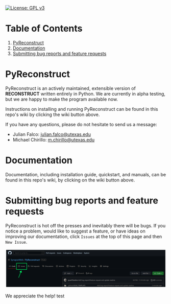 [![License: GPL v3](https://img.shields.io/badge/License-GPLv3-blue.svg)](https://www.gnu.org/licenses/gpl-3.0)

# Table of Contents

1.  [PyReconstruct](#pyreconstruct)
2. [Documentation](#documentation)
3.  [Submitting bug reports and feature requests](#submitting-bug-reports-and-feature-requests)

<a id="pyreconstruct"></a>

# PyReconstruct

PyReconstruct is an actively maintained, extensible version of **RECONSTRUCT** written entirely in Python. We are currently in alpha testing, but we are happy to make the program available now.

Instructions on installing and running PyReconstruct can be found in this repo's wiki by clicking the wiki button above.

If you have any questions, please do not hesitate to send us a message:

-   Julian Falco: julian.falco@utexas.edu
-   Michael Chirillo: m.chirillo@utexas.edu

<a id="documentation"></a>

# Documentation

Documentation, including installation guide, quickstart, and manuals, can be found in this repo's wiki, by clicking on the wiki button above.


<a id="submitting-bug-reports-and-feature-requests"></a>

# Submitting bug reports and feature requests

PyReconstruct is hot off the presses and inevitably there will be bugs. If you notice a problem, would like to suggest a feature, or have ideas on improving our documentation, click `Issues` at the top of this page and then `New Issue`.

![img](./manual/img/issues.png "img")

We appreciate the help!
test
